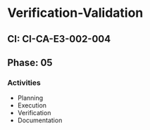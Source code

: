 # Verification-Validation

## CI: CI-CA-E3-002-004
## Phase: 05

### Activities
- Planning
- Execution
- Verification
- Documentation
